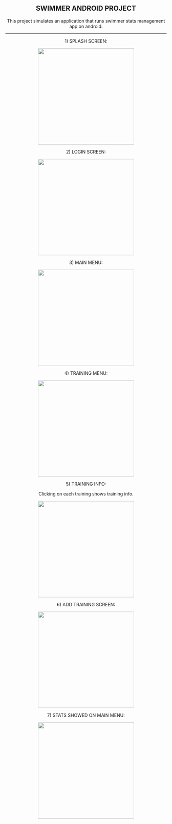 <h2 align="center">SWIMMER ANDROID PROJECT</h2>

<p align="center">This project simulates an application that runs swimmer stats management app on android: </p>

---

<p align="center">1) SPLASH SCREEN: </p>

<p align="center">
  <img src="https://github.com/Lxvine/SWIMMER/blob/master/Screenshots/swimmer1.png" style=" width:300px">
</p>

<p align="center">2) LOGIN SCREEN: </p>

<p align="center">
  <img src="https://github.com/Lxvine/SWIMMER/blob/master/Screenshots/swimmer2.png" style=" width:300px">
</p>

<p align="center">3) MAIN MENU: </p>

<p align="center">
  <img src="https://github.com/Lxvine/SWIMMER/blob/master/Screenshots/swimmer3.png" style=" width:300px">
</p>

<p align="center">4) TRAINING MENU: </p>

<p align="center">
  <img src="https://github.com/Lxvine/SWIMMER/blob/master/Screenshots/swimmer4.png" style=" width:300px">
</p>

<p align="center">5) TRAINING INFO: </p>
<p align="center">Clicking on each training shows training info. </p>

<p align="center">
  <img src="https://github.com/Lxvine/SWIMMER/blob/master/Screenshots/swimmer5.png" style=" width:300px">
</p>

<p align="center">6) ADD TRAINING SCREEN: </p>

<p align="center">
  <img src="https://github.com/Lxvine/SWIMMER/blob/master/Screenshots/swimmer6.png" style=" width:300px">
</p>

<p align="center">7) STATS SHOWED ON MAIN MENU: </p>

<p align="center">
  <img src="https://github.com/Lxvine/SWIMMER/blob/master/Screenshots/swimmer7.png" style=" width:300px">
</p>
